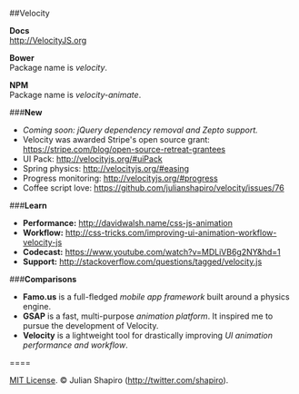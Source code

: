 ##Velocity

**Docs**  
http://VelocityJS.org

**Bower**  
Package name is *velocity*.

**NPM**  
Package name is *velocity-animate*.

###**New**

- *Coming soon: jQuery dependency removal and Zepto support.*
- Velocity was awarded Stripe's open source grant: https://stripe.com/blog/open-source-retreat-grantees
- UI Pack: http://velocityjs.org/#uiPack
- Spring physics: http://velocityjs.org/#easing
- Progress monitoring: http://velocityjs.org/#progress
- Coffee script love: https://github.com/julianshapiro/velocity/issues/76

###**Learn**

- **Performance:** http://davidwalsh.name/css-js-animation
- **Workflow:** http://css-tricks.com/improving-ui-animation-workflow-velocity-js
- **Codecast:** https://www.youtube.com/watch?v=MDLiVB6g2NY&hd=1
- **Support:** http://stackoverflow.com/questions/tagged/velocity.js

###**Comparisons**

- **Famo.us** is a full-fledged *mobile app framework* built around a physics engine.
- **GSAP** is a fast, multi-purpose *animation platform*. It inspired me to pursue the development of Velocity.
- **Velocity** is a lightweight tool for drastically improving *UI animation performance and workflow*.

====

[MIT License](LICENSE). © Julian Shapiro (http://twitter.com/shapiro).
